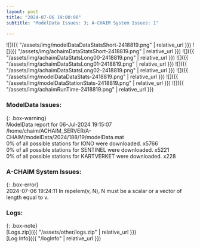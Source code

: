 ```yaml
---
layout: post
title: "2024-07-06 19:00:00"
subtitle: "ModelData Issues: 3; A-CHAIM System Issues: 1"

---
```


![]({{ "/assets/img/modelDataDataStatsShort-2418819.png" | relative_url }})
![]({{ "/assets/img/achaimDataStatsShort-2418819.png" | relative_url }})
![]({{ "/assets/img/achaimDataStatsLong00-2418819.png" | relative_url }})
![]({{ "/assets/img/achaimDataStatsLong01-2418819.png" | relative_url }})
![]({{ "/assets/img/achaimDataStatsLong02-2418819.png" | relative_url }})
![]({{ "/assets/img/modelDataDataStats-2418819.png" | relative_url }})
![]({{ "/assets/img/modelDataStationStats-2418819.png" | relative_url }})
![]({{ "/assets/img/achaimRunTime-2418819.png" | relative_url }})


### ModelData Issues:  
  
{: .box-warning}  
 ModelData report for 06-Jul-2024 19:15:07   
 /home/chaim/ACHAIM_SERVER/A-CHAIM/modelData/2024/188/19/modelData.mat   
 0% of all possible stations for IONO were downloaded. x5766   
 0% of all possible stations for SENTINEL were downloaded. x5221   
 0% of all possible stations for KARTVERKET were downloaded. x228   
  
### A-CHAIM System Issues:  
  
{: .box-error}  
2024-07-06 19:24:11 In repelem(v, N), N must be a scalar or a vector of length equal to v.  

### Logs:  
  
{: .box-note}  
[Logs.zip]({{ "/assets/other/logs.zip" | relative_url }})  
[Log Info]({{ "/logInfo" | relative_url }})  
